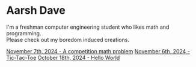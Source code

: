 # Aarsh Dave

I'm a freshman computer engineering student who likes math and programming.  
Please check out my boredom induced creations.

[November 7th, 2024 - A competition math problem](https://github.com/a4rsh/a4rsh.github.io/blob/main/11-07-2024.md#a-competition-math-problem)
[November 6th, 2024 - Tic-Tac-Toe](https://github.com/a4rsh/a4rsh.github.io/blob/main/11-06-2024.md)
[October 18th, 2024 - Hello World](https://github.com/a4rsh/blog/blob/main/10-18-2024.md)
